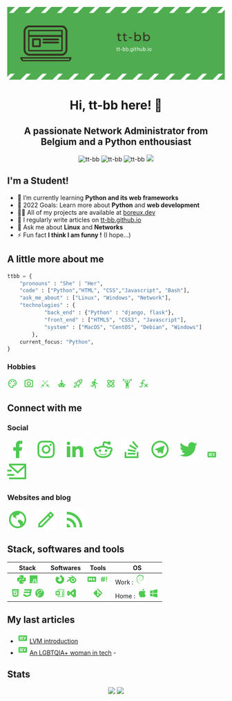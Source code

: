 <p align="center"><img src="https://raw.githubusercontent.com/tt-bb/tt-bb/main/assets/banner.png" /></p>

<h1 align="center">Hi, tt-bb here! 👋</h1>
<h2 align="center">A passionate Network Administrator from Belgium and a Python enthousiast</h2>

<p align="center">
<img src="https://komarev.com/ghpvc/?username=tt-bb&label=Profile%20views&style=flat&color=red" alt="tt-bb" />
<img src="https://badges.pufler.dev/years/tt-bb" alt="tt-bb" />
<img src="https://badges.pufler.dev/repos/tt-bb" alt="tt-bb" />
<img src="https://wakatime.com/badge/user/6f3ca8b6-6d9e-4e50-98ff-187dc3ac315e.svg?style=flat alt="tt-bb" />
</p>


## I'm a Student!

- 🌱 I’m currently learning **Python and its web frameworks**
- 🥅 2022 Goals: Learn more about **Python** and **web development**
- 👨‍💻 All of my projects are available at [boreux.dev](https://boreux.dev)
- 📝 I regularly write articles on [tt-bb.github.io](https://tt-bb.github.io)
- 💬 Ask me about **Linux** and **Networks**
- ⚡ Fun fact **I think I am funny !** (I hope...)

## A little more about me

```python
ttbb = {
    "pronouns" : "She" | "Her",
    "code" : ["Python","HTML", "CSS","Javascript", "Bash"],
    "ask_me_about" : ["Linux", "Windows", "Network"],
    "technologies" : {
            "back_end" : {"Python" : "django, flask"},
            "front_end" : ["HTML5", "CSS3", "Javascript"],
            "system" : ["MacOS", "CentOS", "Debian", "Windows"]
        },
    current_focus: "Python",
}
```

### Hobbies

<img title="Drawing" src="https://raw.githubusercontent.com/tt-bb/tt-bb/main/assets/palette-outline.png">&emsp;<img title="Photography" src="https://raw.githubusercontent.com/tt-bb/tt-bb/main/assets/camera-outline.png">&emsp;<img title="Fencing" src="https://raw.githubusercontent.com/tt-bb/tt-bb/main/assets/fencing.png">&emsp;<img title="Meditation" src="https://raw.githubusercontent.com/tt-bb/tt-bb/main/assets/meditation.png">&emsp;<img title="Astronomy" src="https://raw.githubusercontent.com/tt-bb/tt-bb/main/assets/rocket-launch-outline.png">&emsp;<img title="Running" src="https://raw.githubusercontent.com/tt-bb/tt-bb/main/assets/run.png">&emsp;<img title="Sciences" src="https://raw.githubusercontent.com/tt-bb/tt-bb/main/assets/atom.png">&emsp;<img title="Weight lifting" src="https://raw.githubusercontent.com/tt-bb/tt-bb/main/assets/weight-lifter.png">&emsp;<img title="Mathematics" src="https://raw.githubusercontent.com/tt-bb/tt-bb/main/assets/function-variant.png">

## Connect with me

### Social

<a href="https://fb.com/tiffanie.boreux"><img title="Facebook" src="https://raw.githubusercontent.com/tt-bb/tt-bb/961ac66dbd7533c27015513427efd86d0c8ba58a/assets/facebook-fill.svg"></a>&emsp;
<a href="https://www.instagram.com/tiffanie.boreux/"><img title="Instagram" src="https://raw.githubusercontent.com/tt-bb/tt-bb/961ac66dbd7533c27015513427efd86d0c8ba58a/assets/instagram-line.svg"></a>&emsp;
<a href="https://linkedin.com/in/tiffanie-boreux/"><img title="LindedIn" src="https://raw.githubusercontent.com/tt-bb/tt-bb/961ac66dbd7533c27015513427efd86d0c8ba58a/assets/linkedin-fill.svg"></a>&emsp;
<a href="https://www.reddit.com/user/tt-bb_"><img title="Reddit" src="https://raw.githubusercontent.com/tt-bb/tt-bb/961ac66dbd7533c27015513427efd86d0c8ba58a/assets/reddit-line.svg"></a>&emsp;
<a href="https://stackoverflow.com/users/19015182/ttbb"><img title="StackOverFlow" src="https://raw.githubusercontent.com/tt-bb/tt-bb/961ac66dbd7533c27015513427efd86d0c8ba58a/assets/stack-overflow-line.svg"></a>&emsp;
<a href="https://t.me/koala_kiwi"><img title="Telegram" src="https://raw.githubusercontent.com/tt-bb/tt-bb/961ac66dbd7533c27015513427efd86d0c8ba58a/assets/telegram-line.svg"></a>&emsp;
<a href="https://twitter.com/tiffanie_boreux"><img title="Twitter" src="https://raw.githubusercontent.com/tt-bb/tt-bb/961ac66dbd7533c27015513427efd86d0c8ba58a/assets/twitter-fill.svg"></a>&emsp;
<a href="https://dev.to/ttbb"><img title="Dev.to" src="https://raw.githubusercontent.com/tt-bb/tt-bb/main/assets/dev-to.png"></a>&emsp;
<a href="mailto:ttbb_@outlook.com"><img title="Email" src="https://raw.githubusercontent.com/tt-bb/tt-bb/6ef0c02a6dc318e01364c0c45de5883e4e878a13/assets/mail-send-line.svg"></a>

### Websites and blog
    
<a href="https://boreux.dev"><img title="Portfolio" src="https://raw.githubusercontent.com/tt-bb/tt-bb/e41d8de91acb5bdef4c679645c6868e49f36e7e5/assets/earth-line.svg"></a>&emsp;
<a href="https://tt-bb.github.io"><img title="Blog" src="https://raw.githubusercontent.com/tt-bb/tt-bb/e41d8de91acb5bdef4c679645c6868e49f36e7e5/assets/pencil-line.svg"></a>&emsp;
<a href="https://tt-bb.github.io/feeds/all.atom.xml"><img title="RSS" src="https://raw.githubusercontent.com/tt-bb/tt-bb/e41d8de91acb5bdef4c679645c6868e49f36e7e5/assets/rss-fill.svg"></a>

## Stack, softwares and tools

| **Stack** | **Softwares** | **Tools** | **OS** |
|:---------:|:-------------:|:---------:|--------|
| <img title="Python" src="https://raw.githubusercontent.com/tt-bb/tt-bb/main/assets/language-python.png"> <img title="Javascript" src="https://raw.githubusercontent.com/tt-bb/tt-bb/main/assets/language-javascript.png"> | <img title="Firefox" src="https://raw.githubusercontent.com/tt-bb/tt-bb/main/assets/firefox.png"> <img title="Blender" src="https://raw.githubusercontent.com/tt-bb/tt-bb/main/assets/blender-software.png"> | <img title="Markdown" src="https://raw.githubusercontent.com/tt-bb/tt-bb/main/assets/language-markdown.png"> <img title="Bash (Zsh)" src="https://raw.githubusercontent.com/tt-bb/tt-bb/main/assets/bash.png"> | Work : <img title="Debian" src="https://raw.githubusercontent.com/tt-bb/tt-bb/main/assets/debian.png"> |
| <img title="HTML5" src="https://raw.githubusercontent.com/tt-bb/tt-bb/main/assets/language-html5.png"> <img title="CSS3" src="https://raw.githubusercontent.com/tt-bb/tt-bb/main/assets/language-css3.png"> <img title="Sass / SCSS" src="https://raw.githubusercontent.com/tt-bb/tt-bb/main/assets/sass.png">| <img title="OneNote" src="https://raw.githubusercontent.com/tt-bb/tt-bb/main/assets/microsoft-onenote.png"> <img title="Visual Studio Code" src="https://raw.githubusercontent.com/tt-bb/tt-bb/main/assets/microsoft-visual-studio.png"> | <img title="Git" src="https://raw.githubusercontent.com/tt-bb/tt-bb/main/assets/git.png"> | Home : <img title="macOS" src="https://raw.githubusercontent.com/tt-bb/tt-bb/main/assets/apple.png"> <img title="Windows 10" src="https://raw.githubusercontent.com/tt-bb/tt-bb/main/assets/microsoft-windows.png"> |


## My last articles

- <img title="Dev.to" src="https://raw.githubusercontent.com/tt-bb/tt-bb/main/assets/dev-to.png"> [LVM introduction](https://dev.to/ttbb/an-intro-to-lvm-5e87)
- <img title="Dev.to" src="https://raw.githubusercontent.com/tt-bb/tt-bb/main/assets/dev-to.png"> [An LGBTQIA+ woman in tech](https://dev.to/ttbb/an-lgbtqia-woman-in-tech-350g)                                                                           -

## Stats
      
<p align="center">
       
<img src="https://github-readme-stats.vercel.app/api?username=tt-bb&show_icons=true&title_color=4FCA50&text_color=000000&icon_color=4FCA50&bg_color=ffffff&hide_border=true&locale=fr" />
<img src="https://github-readme-stats.vercel.app/api/top-langs/?username=tt-bb&title_color=4FCA50&text_color=000000&icon_color=4FCA50&bg_color=ffffff&hide_border=true&locale=fr&layout=compact&langs_count=10" />
</p>
